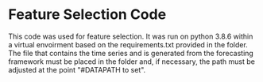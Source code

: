 # Feature Selection Code

This code was used for feature selection. It was run on python 3.8.6 within a virtual envoirment based on the
requirements.txt provided in the folder. The file that contains the time series and is generated from the forecasting
framework must be placed in the folder and, if necessary, the path must be adjusted at the point "#DATAPATH to set".